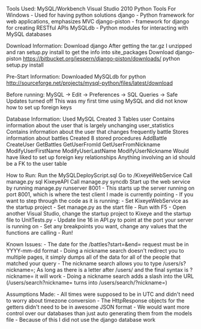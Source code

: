 Tools Used:
	MySQL/Workbench
	Visual Studio 2010
	Python Tools For Windows - Used for having python solutions
	django - Python framework for web applications, emphasizes MVC
	django-piston - framework for django for creating RESTful APIs
	MySQLdb - Python modules for interacting with MySQL databases
	
Download Information:
Download django
	After getting the tar.gz I unzipped and ran setup.py install to get the info into site_packages
Download django-piston
	https://bitbucket.org/jespern/django-piston/downloads/
	python setup.py install

Pre-Start Information:
Downloaded MySQLdb for python
	http://sourceforge.net/projects/mysql-python/files/latest/download
	
Before running:
	MySQL -> Edit -> Preferences -> SQL Queries -> Safe Updates turned off
		This was my first time using MySQL and did not know how to set up foreign keys
	
Database Information:
	Used MySQL
	Created 3 Tables
		user
			Contains information about the user that is largely unchanging
		user_statistics
			Contains information about the user that changes frequently
		battle
			Stores information about battles
	Created 8 stored procedures
		AddBattle
		CreateUser
		GetBattles
		GetUserFromId
		GetUserFromNickname
		ModifyUserFirstName
		ModifyUserLastName
		ModifyUserNickname
	Would have liked to set up foreign key relationships
		Anything involving an id should be a FK to the user table
		
How to Run:
	Run the MySQLDeployScript.sql
	Go to <BaseDir>/KixeyeWebService
	Call manage.py sql KixeyeAPI
	Call manage.py syncdb
	Start up the web service by running manage.py runserver 8001
		- This starts up the server running on port 8001, which is where the test client I made is currently pointing
		- If you want to step through the code as it is running:
			- Set KixeyeWebService as the startup project
			- Set manage.py as the start file
			- Run with F5
			- Open another Visual Studio, change the startup project to Kixeye and the startup file to UnitTests.py
			- Update line 16 in API.py to point at the port your server is running on
			- Set any breakpoints you want, change any values that the functions are calling
			- Run!
	
Known Issues:
	- The date for the /battles?start=<start>&end=<end> request must be in YYYY-mm-dd format
	- Doing a nickname search doesn't redirect you to multiple pages, it simply dumps all of the data for all of the people that matched your query
	- The nickname search allows you to type /users/s?nickname=<NAME>; As long as there is a letter after /users/ and the final syntax is ?nickname=<NAME> it will work
	- Doing a nickname search adds a slash into the URL (/users/search?nickname=<NICKNAME> turns into /users/search/?nickname=<NICKNAME>)
	
Assumptions Made:
	- All times were supposed to be in UTC and didn't need to worry about timezone conversion
	- The HttpResponse objects for the getters didn't need to be in awesome JSON format
	- We would want more control over our databases than just auto generating them from the models file
		- Because of this I did not use the django database work